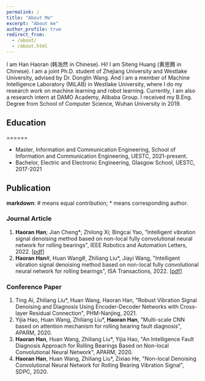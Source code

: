 ```yaml
---
permalink: /
title: "About Me"
excerpt: "About me"
author_profile: true
redirect_from: 
  - /about/
  - /about.html
---
```


I am Han Haoran (韩浩然 in Chinese). 
Hi! I am Siteng Huang (黄思腾 in Chinese). I am a joint Ph.D. student of Zhejiang University and Westlake University, advised by Dr. Donglin Wang. And I am a member of Machine Intelligence Laboratory (MiLAB) in Westlake University, where I do my research work on machine learning and robot learning. Currently, I am also a research intern at DAMO Academy, Alibaba Group. I received my B.Eng. Degree from School of Computer Science, Wuhan University in 2019.

## Education
======
- Master, Information and Communication Engineering, School of Information and Communication Engineering, UESTC, 2021-present.
- Bachelor, Electric and Electronic Engineering, Glasgow School, UESTC, 2017-2021

## Publication
**markdown**: # means equal contribution; * means corresponding author.
### Journal Article
1. **Haoran Han**; Jian Cheng*; Zhilong Xi; Bingcai Yao, "Intelligent vibration signal denoising method based on non-local fully convolutional neural network for rolling bearings", IEEE Robotics and Automation Letters, 2022. [[pdf](https://ieeexplore.ieee.org/document/9850366)]
2. **Haoran Han**#, Huan Wang#, Zhiliang Liu*, Jiayi Wang, "Intelligent vibration signal denoising method based on non-local fully convolutional neural network for rolling bearings", ISA Transactions, 2022. [[pdf](https://doi.org/10.1016/j.isatra.2021.04.022)]

### Conference Paper
1. Ting Ai, Zhiliang Liu*, Huan Wang, Haoran Han, "Robust Vibration Signal Denoising and Diagnosis Using Encoder-Decoder Networks with Cross-layer Residual Connection", PHM-Nanjing, 2021.
2. Yijia Hao, Huan Wang, Zhiliang Liu*, **Haoran Han**, "Multi-scale CNN based on attention mechanism for rolling bearing fault diagnosis", APARM, 2020.
3. **Haoran Han**, Huan Wang, Zhiliang Liu*, Yijia Hao, "An Intelligence Fault Diagnosis Approach for Rolling Bearings Based on Non-local Convolutional Neural Network", APARM, 2020.
4. **Haoran Han**, Huan Wang, Zhiliang Liu*, Zixiao He, "Non-local Denoising Convolutional Neural Network for Rolling Bearing Vibration Signal", SDPC, 2020.
